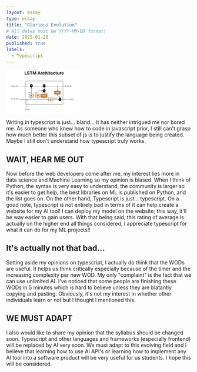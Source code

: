 ```yaml
---
layout: essay
type: essay
title: "Glorious Evolution"
# All dates must be YYYY-MM-DD format!
date: 2025-01-28
published: true
labels:
  - Typescript
---
```


<img width="200px" class="rounded float-start pe-4" src="../img/LSTM.png">

Writing in typescript is just... bland... It has neither intrigued me nor bored me. As someone who knew how to code in
javascript prior, I still can't grasp how much better this subset of js is to justify the language being created. Maybe I
still don't understand how typescript truly works. 

## WAIT, HEAR ME OUT

Now before the web developers come after me, my interest lies more in data science and Machine Learning so my opinion is biased. When I think of Python, the syntax is very easy to understand, the community is larger so it's easier to get help, the best libraries on ML is published on Python, and the list goes on. On the other hand, Typescript is just... typescript. On a good note, typescript is not entirely bad in terms of it can help create a website for my AI tool! I can deploy my model on the website; this way, it'll be way easier to gain users. With that being said, this rating of average is actually on the higher end all things considered, I appreciate typescript for what it can do for my ML projects!!

## It's actually not that bad...

Setting aside my opinions on typescript, I actually do think that the WODs are useful. It helps us think critically 
especially because of the timer and the increasing complexity per new WOD. My only "complaint" is the fact that we can use
unlimited AI. I've noticed that some people are finishing these WODs in 5 minutes which is hard to believe unless they 
are blatantly copying and pasting. Obviously, it's not my interest in whether other individuals learn or not but I thought I mentioned this.

## WE MUST ADAPT

I also would like to share my opinion that the syllabus should be changed soon. Typescript and other languages and frameworks (especially frontend)  will be replaced by AI very soon. We must adapt to this evolving field and I believe that learning how to use AI API's or learning how to implement any AI tool into a software product will be very useful for us students. I hope this will be considered.

